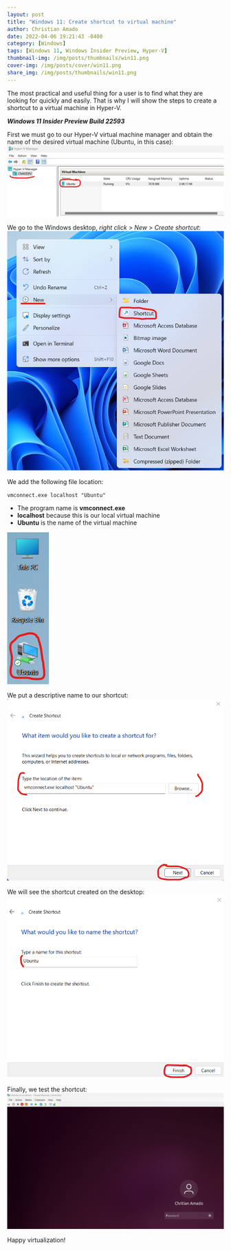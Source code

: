```yaml
---
layout: post
title: "Windows 11: Create shortcut to virtual machine"
author: Christian Amado
date: 2022-04-06 19:21:43 -0400
category: [Windows]
tags: [Windows 11, Windows Insider Preview, Hyper-V]
thumbnail-img: /img/posts/thumbnails/win11.png
cover-img: /img/posts/cover/win11.png
share_img: /img/posts/thumbnails/win11.png
---
```


The most practical and useful thing for a user is to find what they are looking for quickly and easily. That is why I will show the steps to create a shortcut to a virtual machine in Hyper-V.  

***Windows 11 Insider Preview Build 22593***

<!--more-->

First we must go to our Hyper-V virtual machine manager and obtain the name of the desired virtual machine (Ubuntu, in this case):
![](/img/posts/2022/04/06/hyperv1.png)  

We go to the Windows desktop, *right click* > *New* > *Create shortcut*:
![](/img/posts/2022/04/06/hyperv2.png)  

We add the following file location:  
```
vmconnect.exe localhost "Ubuntu"
```
- The program name is **vmconnect.exe**  
- **localhost** because this is our local virtual machine
- **Ubuntu** is the name of the virtual machine

![](/img/posts/2022/04/06/hyperv3.png)  

We put a descriptive name to our shortcut:
![](/img/posts/2022/04/06/hyperv4.png)  

We will see the shortcut created on the desktop:
![](/img/posts/2022/04/06/hyperv5.png)  

Finally, we test the shortcut:
![](/img/posts/2022/04/06/hyperv6.png)  

Happy virtualization!